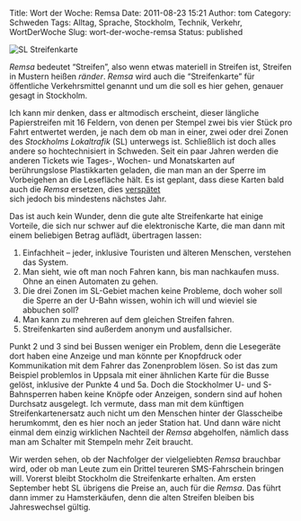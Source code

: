 Title: Wort der Woche: Remsa
Date: 2011-08-23 15:21
Author: tom
Category: Schweden
Tags: Alltag, Sprache, Stockholm, Technik, Verkehr, WortDerWoche
Slug: wort-der-woche-remsa
Status: published

![SL
Streifenkarte](/pic/remsa_s.jpg "SL Streifenkarte")

*Remsa* bedeutet “Streifen”, also wenn etwas materiell in Streifen ist,
Streifen in Mustern heißen *ränder*. *Remsa* wird auch die
“Streifenkarte” für öffentliche Verkehrsmittel genannt und um die soll
es hier gehen, genauer gesagt in Stockholm.

Ich kann mir denken, dass er altmodisch erscheint, dieser längliche
Papierstreifen mit 16 Feldern, von denen per Stempel zwei bis vier Stück
pro Fahrt entwertet werden, je nach dem ob man in einer, zwei oder drei
Zonen des *Stockholms Lokaltrafik* (SL) unterwegs ist. Schließlich ist
doch alles andere so hochtechnisiert in Schweden. Seit ein paar Jahren
werden die anderen Tickets wie Tages-, Wochen- und Monatskarten auf
berührungslose Plastikkarten geladen, die man man an der Sperre im
Vorbeigehen an die Lesefläche hält. Es ist geplant, dass diese Karten
bald auch die *Remsa* ersetzen, dies
[verspätet](http://computersweden.idg.se/2.2683/1.396919/digital-sl-remsa-forsenad)  
sich jedoch bis mindestens nächstes Jahr.

Das ist auch kein Wunder, denn die gute alte Streifenkarte hat einige
Vorteile, die sich nur schwer auf die elektronische Karte, die man dann
mit einem beliebigen Betrag auflädt, übertragen lassen:

1.  Einfachheit – jeder, inklusive Touristen und älteren Menschen,
    verstehen das System.
2.  Man sieht, wie oft man noch Fahren kann, bis man nachkaufen muss.
    Ohne an einen Automaten zu gehen.
3.  Die drei Zonen im SL-Gebiet machen keine Probleme, doch woher soll
    die Sperre an der U-Bahn wissen, wohin ich will und wieviel sie
    abbuchen soll?
4.  Man kann zu mehreren auf dem gleichen Streifen fahren.
5.  Streifenkarten sind außerdem anonym und ausfallsicher.

Punkt 2 und 3 sind bei Bussen weniger ein Problem, denn die Lesegeräte
dort haben eine Anzeige und man könnte per Knopfdruck oder Kommunikation
mit dem Fahrer das Zonenproblem lösen. So ist das zum Beispiel
problemlos in Uppsala mit einer ähnlichen Karte für die Busse gelöst,
inklusive der Punkte 4 und 5a. Doch die Stockholmer U- und S-Bahnsperren
haben keine Knöpfe oder Anzeigen, sondern sind auf hohen Durchsatz
ausgelegt. Ich vermute, dass man mit dem künftigen Streifenkartenersatz
auch nicht um den Menschen hinter der Glasscheibe herumkommt, den es
hier noch an jeder Station hat. Und dann wäre nicht einmal dem einzig
wirklichen Nachteil der *Remsa* abgeholfen, nämlich dass man am Schalter
mit Stempeln mehr Zeit braucht.

Wir werden sehen, ob der Nachfolger der vielgeliebten *Remsa* brauchbar
wird, oder ob man Leute zum ein Drittel teureren SMS-Fahrschein bringen
will. Vorerst bleibt Stockholm die Streifenkarte erhalten. Am ersten
September hebt SL übrigens die Preise an, auch für die *Remsa*. Das
führt dann immer zu Hamsterkäufen, denn die alten Streifen bleiben bis
Jahreswechsel gültig.

